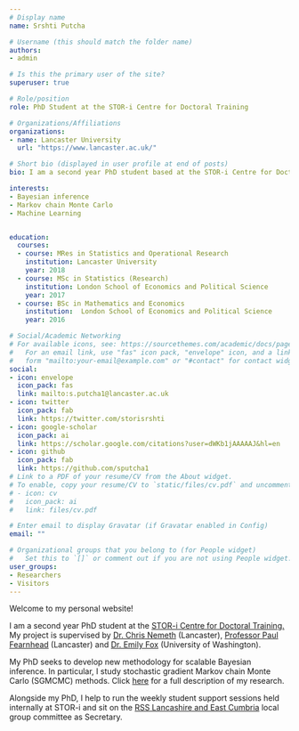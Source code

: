 ```yaml
---
# Display name
name: Srshti Putcha

# Username (this should match the folder name)
authors:
- admin

# Is this the primary user of the site?
superuser: true

# Role/position
role: PhD Student at the STOR-i Centre for Doctoral Training

# Organizations/Affiliations
organizations:
- name: Lancaster University
  url: "https://www.lancaster.ac.uk/"

# Short bio (displayed in user profile at end of posts)
bio: I am a second year PhD student based at the STOR-i Centre for Doctoral Training. 

interests:
- Bayesian inference
- Markov chain Monte Carlo
- Machine Learning


education:
  courses:
  - course: MRes in Statistics and Operational Research
    institution: Lancaster University
    year: 2018
  - course: MSc in Statistics (Research)
    institution: London School of Economics and Political Science
    year: 2017
  - course: BSc in Mathematics and Economics
    institution:  London School of Economics and Political Science
    year: 2016

# Social/Academic Networking
# For available icons, see: https://sourcethemes.com/academic/docs/page-builder/#icons
#   For an email link, use "fas" icon pack, "envelope" icon, and a link in the
#   form "mailto:your-email@example.com" or "#contact" for contact widget.
social:
- icon: envelope
  icon_pack: fas
  link: mailto:s.putcha1@lancaster.ac.uk
- icon: twitter
  icon_pack: fab
  link: https://twitter.com/storisrshti
- icon: google-scholar
  icon_pack: ai
  link: https://scholar.google.com/citations?user=dWKb1jAAAAAJ&hl=en
- icon: github
  icon_pack: fab
  link: https://github.com/sputcha1
# Link to a PDF of your resume/CV from the About widget.
# To enable, copy your resume/CV to `static/files/cv.pdf` and uncomment the lines below.
# - icon: cv
#   icon_pack: ai
#   link: files/cv.pdf

# Enter email to display Gravatar (if Gravatar enabled in Config)
email: ""

# Organizational groups that you belong to (for People widget)
#   Set this to `[]` or comment out if you are not using People widget.
user_groups:
- Researchers
- Visitors
---
```

Welcome to my personal website!

I am a second year PhD student at the [STOR-i Centre for Doctoral Training.](/stor-i/) My project is supervised by [Dr. Chris Nemeth](https://www.lancaster.ac.uk/~nemeth/) (Lancaster), [Professor Paul Fearnhead](https://maths.lancs.ac.uk/~fearnhea/) (Lancaster) and [Dr. Emily Fox](https://homes.cs.washington.edu/~ebfox/) (University of Washington).

My PhD seeks to develop new methodology for scalable Bayesian inference. In particular, I study stochastic gradient Markov chain Monte Carlo (SGMCMC) methods. Click [here](research/) for a full description of my research.  

Alongside my PhD, I help to run the weekly student support sessions held internally at STOR-i and sit on the [RSS Lancashire and East Cumbria](https://www.rss-lancashire.org.uk/home) local group committee as Secretary.
